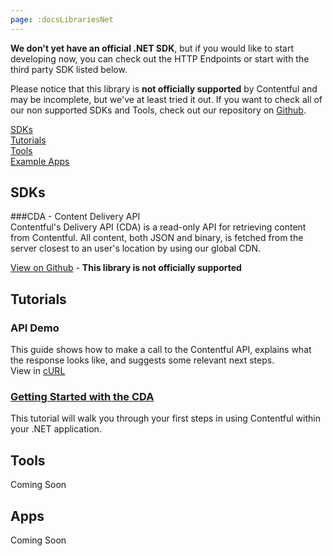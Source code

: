 ```yaml
---
page: :docsLibrariesNet
---
```


**We don't yet have an official .NET SDK**, but if you would like to start developing now, you can check out the HTTP Endpoints or start with the third party SDK listed below.

Please notice that this library is **not officially supported** by Contentful and may be incomplete, but we've at least tried it out.
If you want to check all of our non supported SDKs and Tools, check out our repository on [Github](https://github.com/contentful-labs/awesome-contentful).

[SDKs](#sdks)<br>
[Tutorials](#tutorials)<br>
[Tools](#tools)<br>
[Example Apps](#apps)

## SDKs

###CDA - Content Delivery API<br>
Contentful's Delivery API (CDA) is a read-only API for retrieving content from Contentful. All content, both JSON and binary, is fetched from the server closest to an user's location by using our global CDN.

[View on Github](https://github.com/ryan-codingintrigue/Contentful.NET) - **This library is not officially supported**

## Tutorials

### API Demo
This guide shows how to make a call to the Contentful API, explains what the response looks like, and suggests some relevant next steps.<br>
View in [cURL](https://www.contentful.com/developers/api-demo/curl/)

### [Getting Started with the CDA](https://github.com/ryan-codingintrigue/Contentful.NET)
This tutorial will walk you through your first steps in using Contentful within your .NET application.

## Tools

Coming Soon

## Apps

Coming Soon